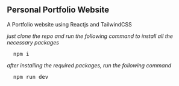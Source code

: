 ## Personal Portfolio Website
A Portfolio website using Reactjs and TailwindCSS

_just clone the repo and run the following command to install all the necessary packages_
<pre>
  npm i
</pre>
_after installing the required packages, run the following command_
<pre>
  npm run dev
</pre>


